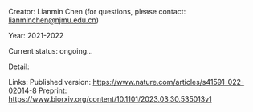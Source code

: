 Creator: Lianmin Chen (for questions, please contact: lianminchen@njmu.edu.cn)

Year: 2021-2022

Current status: ongoing...

Detail: 


Links:
Published version: https://www.nature.com/articles/s41591-022-02014-8
Preprint: https://www.biorxiv.org/content/10.1101/2023.03.30.535013v1
